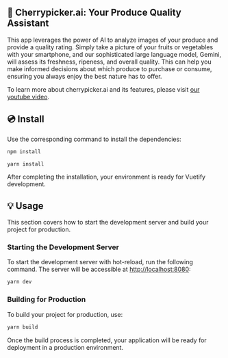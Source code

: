 ## 🍎 Cherrypicker.ai: Your Produce Quality Assistant

This app leverages the power of AI to analyze images of your produce and provide a quality rating. Simply take a picture of your fruits or vegetables with your smartphone, and our sophisticated large language model, Gemini, will assess its freshness, ripeness, and overall quality. This can help you make informed decisions about which produce to purchase or consume, ensuring you always enjoy the best nature has to offer.

To learn more about cherrypicker.ai and its features, please visit [our youtube video](https://www.youtube.com/watch?v=MJBqVVkRbNM&list=LL&index=2&t=4s). 

## 💿 Install

 Use the corresponding command to install the dependencies:

 ```bash
npm install
```

 ```bash
yarn install
```

After completing the installation, your environment is ready for Vuetify development.

## 💡 Usage

This section covers how to start the development server and build your project for production.

### Starting the Development Server

To start the development server with hot-reload, run the following command. The server will be accessible at [http://localhost:8080](http://localhost:8080):

```bash
yarn dev
```

### Building for Production

To build your project for production, use:

```bash
yarn build
```

Once the build process is completed, your application will be ready for deployment in a production environment.
